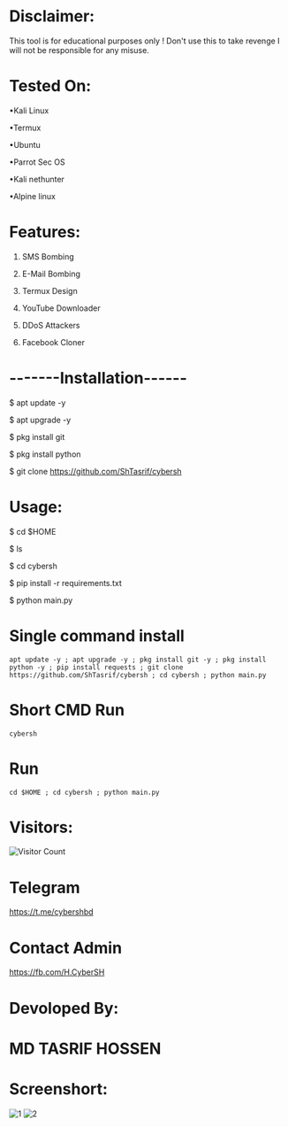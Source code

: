 # Disclaimer:
This tool is for educational purposes only ! Don't use this to take revenge I will not be responsible for any misuse.

# Tested On:
•Kali Linux

•Termux

•Ubuntu

•Parrot Sec OS

•Kali nethunter

•Alpine linux

# Features:
1. SMS Bombing

2. E-Mail Bombing

3. Termux Design

4. YouTube Downloader

5. DDoS Attackers

6. Facebook Cloner

# -------Installation------
$ apt update -y

$ apt upgrade -y

$ pkg install git

$ pkg install python

$ git clone https://github.com/ShTasrif/cybersh

# Usage:
$ cd $HOME

$ ls

$ cd cybersh 

$ pip install -r requirements.txt

$ python main.py


# Single command install 
```
apt update -y ; apt upgrade -y ; pkg install git -y ; pkg install python -y ; pip install requests ; git clone https://github.com/ShTasrif/cybersh ; cd cybersh ; python main.py
```
# Short CMD Run
```
cybersh
```
# Run
```
cd $HOME ; cd cybersh ; python main.py
```
# Visitors:
![Visitor Count](https://profile-counter.glitch.me/ShTasrif/count.svg)

# Telegram
https://t.me/cybershbd


# Contact Admin
https://fb.com/H.CyberSH

# Devoloped By:
# MD TASRIF HOSSEN

# Screenshort:
![1](https://user-images.githubusercontent.com/85736436/141134716-5f4ece41-bfa5-4d42-a3dd-a7e8f342cfdb.jpg)
![2](https://user-images.githubusercontent.com/85736436/141134698-2c0c1a45-1b85-45c9-b079-9a87bc354d6b.jpg)
